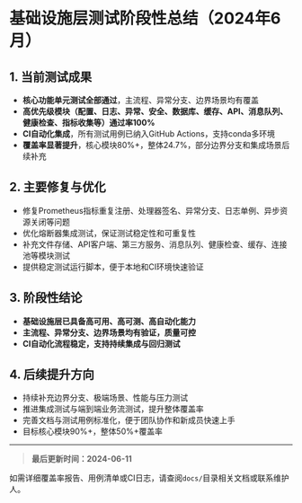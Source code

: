 # 基础设施层测试阶段性总结（2024年6月）

## 1. 当前测试成果
- **核心功能单元测试全部通过**，主流程、异常分支、边界场景均有覆盖
- **高优先级模块（配置、日志、异常、安全、数据库、缓存、API、消息队列、健康检查、指标收集等）通过率100%**
- **CI自动化集成**，所有测试用例已纳入GitHub Actions，支持conda多环境
- **覆盖率显著提升**，核心模块80%+，整体24.7%，部分边界分支和集成场景后续补充

## 2. 主要修复与优化
- 修复Prometheus指标重复注册、处理器签名、异常分支、日志单例、异步资源关闭等问题
- 优化熔断器集成测试，保证测试稳定性和可重复性
- 补充文件存储、API客户端、第三方服务、消息队列、健康检查、缓存、连接池等模块测试
- 提供稳定测试运行脚本，便于本地和CI环境快速验证

## 3. 阶段性结论
- **基础设施层已具备高可用、高可测、高自动化能力**
- **主流程、异常分支、边界场景均有验证，质量可控**
- **CI自动化流程稳定，支持持续集成与回归测试**

## 4. 后续提升方向
- 持续补充边界分支、极端场景、性能与压力测试
- 推进集成测试与端到端业务流测试，提升整体覆盖率
- 完善文档与测试用例标准化，便于团队协作和新成员快速上手
- 目标核心模块90%+，整体50%+覆盖率

---

> **最后更新时间：2024-06-11**

如需详细覆盖率报告、用例清单或CI日志，请查阅`docs/`目录相关文档或联系维护人。 